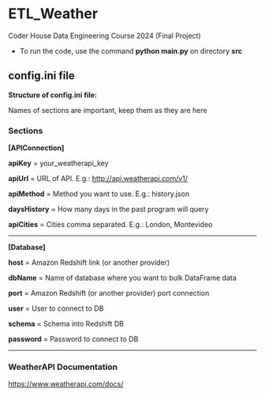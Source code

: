 # ETL_Weather

 Coder House Data Engineering Course 2024 (Final Project)
 
- To run the code, use the command **python main.py** on directory **src**

## config.ini file

**Structure of config.ini file:**

Names of sections are important, keep them as they are here

### Sections

__[APIConnection]__

**apiKey** = your_weatherapi_key

**apiUrl** = URL of API. E.g.: http://api.weatherapi.com/v1/

**apiMethod** = Method you want to use. E.g.: history.json

**daysHistory** = How many days in the past program will query

**apiCities** = Cities comma separated. E.g.: London, Montevideo

---

__[Database]__

**host** = Amazon Redshift link (or another provider)

**dbName** = Name of database where you want to bulk DataFrame data

**port** = Amazon Redshift (or another provider) port connection

**user** = User to connect to DB

**schema** = Schema into Redshift DB

**password** = Password to connect to DB

---

### WeatherAPI Documentation

https://www.weatherapi.com/docs/